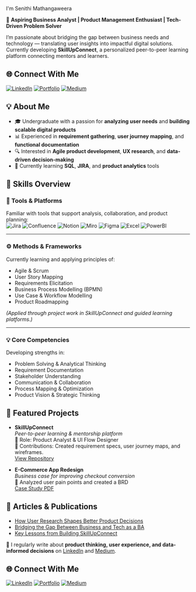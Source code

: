  I'm Senithi Mathangaweera  


🎯 **Aspiring Business Analyst | Product Management Enthusiast | Tech-Driven Problem Solver**

I’m passionate about bridging the gap between business needs and technology — translating user insights into impactful digital solutions.  
Currently developing **SkillUpConnect**, a personalized peer-to-peer learning platform connecting mentors and learners.


## 🌐 Connect With Me  

[![LinkedIn](https://img.shields.io/badge/LinkedIn-blue?style=for-the-badge&logo=linkedin)](https://linkedin.com/in/your-link)
[![Portfolio](https://img.shields.io/badge/Portfolio-000?style=for-the-badge&logo=About.me)](https://yourportfolio.com)
[![Medium](https://img.shields.io/badge/Medium-12100E?style=for-the-badge&logo=medium)](https://medium.com/@yourusername)


## 💡 About Me  
- 🎓 Undergraduate with a passion for **analyzing user needs** and **building scalable digital products**  
- 📊 Experienced in **requirement gathering**, **user journey mapping**, and **functional documentation**  
- 🔍 Interested in **Agile product development**, **UX research**, and **data-driven decision-making**  
- 🌱 Currently learning **SQL**, **JIRA**, and **product analytics** tools  


## 🧠 Skills Overview  

### 🧩 Tools & Platforms  
Familiar with tools that support analysis, collaboration, and product planning:  
![Jira](https://img.shields.io/badge/Jira-0052CC?style=for-the-badge&logo=jira&logoColor=white)
![Confluence](https://img.shields.io/badge/Confluence-172B4D?style=for-the-badge&logo=confluence&logoColor=white)
![Notion](https://img.shields.io/badge/Notion-000000?style=for-the-badge&logo=notion&logoColor=white)
![Miro](https://img.shields.io/badge/Miro-FFD02F?style=for-the-badge&logo=miro&logoColor=05003A)
![Figma](https://img.shields.io/badge/Figma-F24E1E?style=for-the-badge&logo=figma&logoColor=white)
![Excel](https://img.shields.io/badge/Excel-217346?style=for-the-badge&logo=microsoft-excel&logoColor=white)
![PowerBI](https://img.shields.io/badge/Power%20BI-F2C811?style=for-the-badge&logo=powerbi&logoColor=black)

---

### ⚙️ Methods & Frameworks  
Currently learning and applying principles of:
- Agile & Scrum  
- User Story Mapping  
- Requirements Elicitation  
- Business Process Modelling (BPMN)  
- Use Case & Workflow Modelling  
- Product Roadmapping  

*(Applied through project work in SkillUpConnect and guided learning platforms.)*

---

### 💡 Core Competencies  
Developing strengths in:
- Problem Solving & Analytical Thinking  
- Requirement Documentation  
- Stakeholder Understanding  
- Communication & Collaboration  
- Process Mapping & Optimization  
- Product Vision & Strategic Thinking



## 🚀 Featured Projects  

- **SkillUpConnect**  
  _Peer-to-peer learning & mentorship platform_  
  🔹 Role: Product Analyst & UI Flow Designer  
  🔹 Contributions: Created requirement specs, user journey maps, and wireframes.  
  [View Repository](https://github.com/yourusername/SkillUpConnect)

- **E-Commerce App Redesign**  
  _Business case for improving checkout conversion_  
  🔹 Analyzed user pain points and created a BRD  
  [Case Study PDF](https://github.com/yourusername/ecommerce-case-study)


## 📝 Articles & Publications  

- [How User Research Shapes Better Product Decisions](https://www.linkedin.com/pulse/your-article-link)  
- [Bridging the Gap Between Business and Tech as a BA](https://www.linkedin.com/pulse/your-second-article-link)  
- [Key Lessons from Building SkillUpConnect](https://www.linkedin.com/pulse/your-third-article-link)  

🧩 I regularly write about **product thinking, user experience, and data-informed decisions** on [LinkedIn](https://www.linkedin.com/in/your-link) and [Medium](https://medium.com/@yourusername).


## 🌐 Connect With Me  

[![LinkedIn](https://img.shields.io/badge/LinkedIn-blue?style=for-the-badge&logo=linkedin)](https://linkedin.com/in/your-link)
[![Portfolio](https://img.shields.io/badge/Portfolio-000?style=for-the-badge&logo=About.me)](https://yourportfolio.com)
[![Medium](https://img.shields.io/badge/Medium-12100E?style=for-the-badge&logo=medium)](https://medium.com/@yourusername)
